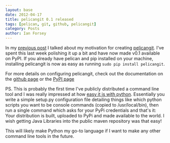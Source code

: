 ```yaml
---
layout: base
date: 2012-04-17
title: pelicangit 0.1 released
tags: [pelican, git, github, pelicangit]
category: Posts
author: Ian Forsey
---
```


In my [previous post](http://theon.github.com/powering-your-blog-with-pelican-and-git.html) I talked about my motivation for creating [pelicangit](https://github.com/theon/pelicangit). I've spent this last week polishing it up a bit and have now made v0.1 available on PyPI. If you already have pelican and pip installed on your machine, installing pelicangit is now as easy as running `sudo pip install pelicangit`.

For more details on configuring pelicangit, check out the documentation on the [github page](https://github.com/theon/pelicangit) or the [PyPI page](http://pypi.python.org/pypi?:action=display&name=pelicangit&version=0.1)

PS. This is probably the first time I've publicly distributed a command line tool and I was really impressed at how [easy it is with python](http://docs.python.org/distutils/index.html). Essentially you write a simple setup.py configuration file detailing things like which python scripts you want to be console commands (copied to /usr/local/bin), then run a single command which asks for your PyPi credentials and that's it: Your distribution is built, uploaded to PyPi and made available to the world. I wish getting Java Libraries into the public maven repository was that easy! 

This will likely make Python my go-to language if I want to make any other command line tools in the future.